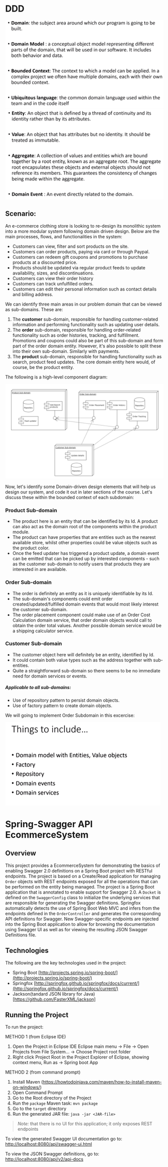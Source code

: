 # DDD

[![DDD Basic Concept 1](https://raw.githubusercontent.com/GauravRatnawat/EcommerceSystem/main/src/doc/images/DDD1.png "DDD Basic Concept 1")](https://raw.githubusercontent.com/GauravRatnawat/EcommerceSystem/main/src/doc/images/DDD1.png "DDD Basic Concept 1")
[![DDD Concepts 2](https://raw.githubusercontent.com/GauravRatnawat/EcommerceSystem/main/src/doc/images/DDD2.png "DDD Concepts 2")](https://raw.githubusercontent.com/GauravRatnawat/EcommerceSystem/main/src/doc/images/DDD2.png "DDD Concepts 2")

## **Scenario:**
An e-commerce clothing store is looking to re-design its monolithic system into a more modular system following domain driven design. Below are the main processes, flows, and functionalities in the system:
- Customers can view, filter and sort products on the site.
- Customers can order products, paying via card or through Paypal.
- Customers can redeem gift coupons and promotions to purchase products at a discounted price.
- Products should be updated via regular product feeds to update availability, sizes, and discontinuations.
- Customers can view their order history
- Customers can track unfulfilled orders.
- Customers can edit their personal information such as contact details and billing address.
 

We can identify three main areas in our problem domain that can be viewed as sub-domains. These are:
1. The **customer** sub-domain, responsible for handling customer-related information and performing functionality such as updating user details.
2. The **order** sub-domain, responsible for handling order-related functionality such as order histories, tracking, and fulfillment. Promotions and coupons could also be part of this sub-domain and form part of the order domain entity. However, it's also possible to split these into their own sub-domain. Similarly with payments.
3. The **product** sub-domain, responsible for handling functionality such as search, product feed updates. The core domain entity here would, of course, be the product entity.


The following is a high-level component diagram:
 

 [![ECommerce DDD](https://raw.githubusercontent.com/GauravRatnawat/EcommerceSystem/main/src/doc/images/DDD3.png "ECommerce DDD")](https://raw.githubusercontent.com/GauravRatnawat/EcommerceSystem/main/src/doc/images/DDD3.png "ECommerce DDD")
 
Now, let's identify some Domain-driven design elements that will help us design our system, and code it out in later sections of the course. Let's discuss these within the bounded context of each subdomain:

### Product Sub-domain
- The product here is an entity that can be identified by its Id. A product can also act as the domain root of the components within the product module.
- The product can have properties that are entities such as the nearest available store, whilst other properties could be value objects such as the product color.
- Once the feed updater has triggered a product update, a domain event can be emitted that can be picked up by interested components - such as the customer sub-domain to notify users that products they are interested in are available.

### Order Sub-domain
- The order is definitely an entity as it is uniquely identifiable by its Id.
- The sub-domain's components could emit order created/updated/fulfilled domain events that would most likely interest the customer sub-domain.
- The order placement component could make use of an Order Cost Calculation domain service, that order domain objects would call to obtain the order total values. Another possible domain service would be a shipping calculator service.

### Customer Sub-domain
- The customer object here will definitely be an entity, identified by Id.
- It could contain both value types such as the address together with sub-entities.
- Quite a straightforward sub-domain so there seems to be no immediate need for domain services or events.

##### Applicable to all sub-domains:
- Use of repository pattern to persist domain objects.
- Use of factory pattern to create domain objects.

We will going to implement Order Subdomain in this excercise:

[![Order SubDomain](https://raw.githubusercontent.com/GauravRatnawat/EcommerceSystem/main/src/doc/images/DDD4.png "Order SubDomain")](https://raw.githubusercontent.com/GauravRatnawat/EcommerceSystem/main/src/doc/images/DDD4.png "Order SubDomain")


# Spring-Swagger API EcommerceSystem

## Overview
This project provides a EcommerceSystem for demonstrating the basics of enabling Swagger 2.0 definitions on a Spring Boot project with RESTful endpoints. 
The project is based on a Create/Read application for managing `Order` objects with REST endpoints exposed for all the operations that can be performed on the entity being managed. 
The project is a Spring Boot application that is annotated to enable support for Swagger 2.0. 
A `Docket` is defined on the `SwaggerConfig` class to initialize the underlying services that are responsible for generating the Swagger definitions. 
Springfox automatically detects the use of Spring Boot Web MVC and infers from the endpoints defined in the `OrderController` and generates the corresponding API definitions for Swagger. 
New Swagger-specific endpoints are injected into the Spring Boot application to allow for browsing the documentation using Swagger UI as well as for viewing the resulting JSON Swagger Definitions file. 

## Technologies
The following are the key technologies used in the project:
- Spring Boot [http://projects.spring.io/spring-boot/](http://projects.spring.io/spring-boot/)
- Springfox [http://springfox.github.io/springfox/docs/current/](http://springfox.github.io/springfox/docs/current/)
- Jackson(tandard JSON library for Java) [https://github.com/FasterXML/jackson]

## Running the Project
To run the project:

METHOD 1 (from Eclipse IDE)
1. Open the Project in Eclipse IDE
	Eclipse main menu -> File -> Open Projects from File System... -> Choose Project root folder
2. Right click Project Root in the Project Explorer of Eclipse, showing context menu, Run as -> Spring boot App  

METHOD 2 (from command prompt)
1. Install Maven (https://howtodoinjava.com/maven/how-to-install-maven-on-windows/)
2. Open Command Prompt
3. Go to the Root directory of the Project
4. Run the `package` Maven task: `mvn package`
5. Go to the `target` directory
6. Run the generated JAR file: `java -jar <JAR-file>`

> *Note:* that there is no UI for this application; it only exposes REST endpoints

To view the generated Swagger UI documentation go to: [http://localhost:8080/api/swagger-ui.html](http://localhost:8080/api/swagger-ui.html)

To view the JSON Swagger definitions, go to: [http://localhost:8080/api/v2/api-docs](http://localhost:8080/api/v2/api-docs)

